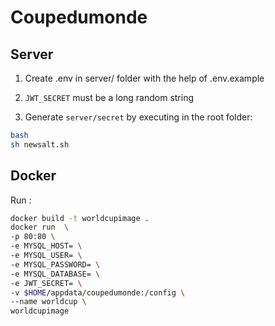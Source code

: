 # Coupedumonde

## Server

1. Create .env in server/ folder with the help of .env.example

2. ```JWT_SECRET``` must be a long random string

3. Generate ```server/secret``` by executing in the root folder:

```bash
bash
sh newsalt.sh
```

## Docker

Run :

```bash
docker build -t worldcupimage .
docker run  \
-p 80:80 \
-e MYSQL_HOST= \
-e MYSQL_USER= \
-e MYSQL_PASSWORD= \
-e MYSQL_DATABASE= \
-e JWT_SECRET= \
-v $HOME/appdata/coupedumonde:/config \
--name worldcup \
worldcupimage
```
